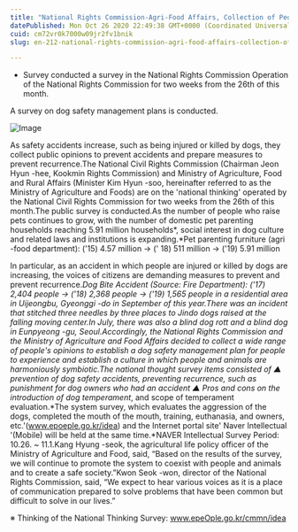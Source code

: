 ```yaml
---
title: "National Rights Commission-Agri-Food Affairs, Collection of People's Opinion"
datePublished: Mon Oct 26 2020 22:49:38 GMT+0000 (Coordinated Universal Time)
cuid: cm72vr0k7000w09jr2fv1bnik
slug: en-212-national-rights-commission-agri-food-affairs-collection-of-peoples-opinion

---
```



- Survey conducted a survey in the National Rights Commission Operation of the National Rights Commission for two weeks from the 26th of this month.

A survey on dog safety management plans is conducted.

![Image](https://cdn.hashnode.com/res/hashnode/image/upload/v1739423345920/bf544193-cf74-4971-b187-da9189f83eed.png)

As safety accidents increase, such as being injured or killed by dogs, they collect public opinions to prevent accidents and prepare measures to prevent recurrence.The National Civil Rights Commission (Chairman Jeon Hyun -hee, Kookmin Rights Commission) and Ministry of Agriculture, Food and Rural Affairs (Minister Kim Hyun -soo, hereinafter referred to as the Ministry of Agriculture and Foods) are on the 'national thinking' operated by the National Civil Rights Commission for two weeks from the 26th of this month.The public survey is conducted.As the number of people who raise pets continues to grow, with the number of domestic pet parenting households reaching 5.91 million households*, social interest in dog culture and related laws and institutions is expanding.*Pet parenting furniture (agri -food department): ('15) 4.57 million → (' 18) 511 million → ('19) 5.91 million

In particular, as an accident in which people are injured or killed by dogs are increasing, the voices of citizens are demanding measures to prevent and prevent recurrence.*Dog Bite Accident (Source: Fire Department): ('17) 2,404 people → ('18) 2,368 people → ('19) 1,565 people in a residential area in Uijeongbu, Gyeonggi -do in September of this year.There was an incident that stitched three needles by three places to Jindo dogs raised at the falling moving center.In July, there was also a blind dog rott and a blind dog in Eunpyeong -gu, Seoul.Accordingly, the National Rights Commission and the Ministry of Agriculture and Food Affairs decided to collect a wide range of people's opinions to establish a dog safety management plan for people to experience and establish a culture in which people and animals are harmoniously symbiotic.The national thought survey items consisted of ▲ prevention of dog safety accidents, preventing recurrence, such as punishment for dog owners who had an accident ▲ Pros and cons on the introduction of dog temperament*, and scope of temperament evaluation.*The system survey, which evaluates the aggression of the dogs, completed the mouth of the mouth, training, euthanasia, and owners, etc.'(www.epoeple.go.kr/idea) and the Internet portal site' Naver Intellectual '(Mobile) will be held at the same time.*NAVER Intellectual Survey Period: 10.26. ~ 11.1.Kang Hyung -seok, the agricultural life policy officer of the Ministry of Agriculture and Food, said, “Based on the results of the survey, we will continue to promote the system to coexist with people and animals and to create a safe society.”Kwon Seok -won, director of the National Rights Commission, said, “We expect to hear various voices as it is a place of communication prepared to solve problems that have been common but difficult to solve in our lives.”

※ Thinking of the National Thinking Survey: www.epeOple.go.kr/cmmn/idea